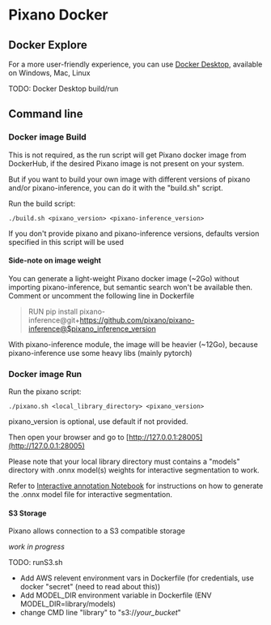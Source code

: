 # Pixano Docker

## Docker Explore

For a more user-friendly experience, you can use [Docker Desktop](https://www.docker.com/products/docker-desktop), available on Windows, Mac, Linux

TODO: Docker Desktop build/run

## Command line

### Docker image Build

This is not required, as the run script will get Pixano docker image from DockerHub, if the desired Pixano image is not present on your system.

But if you want to build your own image with different versions of pixano and/or pixano-inference, you can do it with the "build.sh" script.

Run the build script:
```
./build.sh <pixano_version> <pixano-inference_version>
```

If you don't provide pixano and pixano-inference versions, defaults version specified in this script will be used

#### Side-note on image weight

You can generate a light-weight Pixano docker image (~2Go) without importing pixano-inference, but semantic search won't be available then.
Comment or uncomment the following line in Dockerfile

> RUN pip install pixano-inference@git+https://github.com/pixano/pixano-inference@$pixano_inference_version

With pixano-inference module, the image will be heavier (~12Go), because pixano-inference use some heavy libs (mainly pytorch)

### Docker image Run

Run the pixano script:
```
./pixano.sh <local_library_directory> <pixano_version>
```
pixano_version is optional, use default if not provided.

Then open your browser and go to [http://127.0.0.1:28005](http://127.0.0.1:28005)

Please note that your local library directory must contains a "models" directory with .onnx model(s) weights for interactive segmentation to work.

Refer to [Interactive annotation Notebook](https://github.com/pixano/pixano/blob/develop/notebooks/models/interactive_annotation.ipynb) for instructions on how to generate the .onnx model file for interactive segmentation.

#### S3 Storage

Pixano allows connection to a S3 compatible storage

*work in progress*

 TODO: runS3.sh

- Add AWS relevent environment vars in Dockerfile (for credentials, use docker "secret" (need to read about this))
- Add MODEL_DIR environment variable in Dockerfile (ENV MODEL_DIR=library/models)
- change CMD line "library" to "s3://*your_bucket*"
